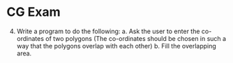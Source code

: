 # CG Exam


4. Write a program to do the following:
  a. Ask the user to enter the co-ordinates of two polygons (The co-ordinates should be
     chosen in such a way that the polygons overlap with each other)
  b. Fill the overlapping area.


